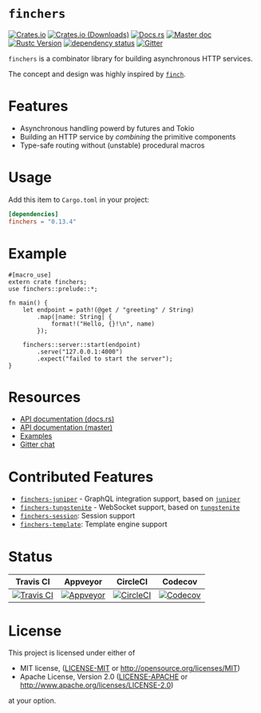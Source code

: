 # `finchers`

[![Crates.io][crates-io-badge]][crates-io]
[![Crates.io (Downloads)][downloads-badge]][crates-io]
[![Docs.rs][docs-rs-badge]][docs-rs]
[![Master doc][master-doc-badge]][master-doc]
[![Rustc Version][rustc-version-badge]][rustc-version]
[![dependency status][dependencies-badge]][dependencies]
[![Gitter][gitter-badge]][gitter]

`finchers` is a combinator library for building asynchronous HTTP services.

The concept and design was highly inspired by [`finch`].

# Features

* Asynchronous handling powerd by futures and Tokio
* Building an HTTP service by *combining* the primitive components
* Type-safe routing without (unstable) procedural macros

# Usage

Add this item to `Cargo.toml` in your project:

```toml
[dependencies]
finchers = "0.13.4"
```

# Example

```rust,no_run
#[macro_use]
extern crate finchers;
use finchers::prelude::*;

fn main() {
    let endpoint = path!(@get / "greeting" / String)
        .map(|name: String| {
            format!("Hello, {}!\n", name)
        });

    finchers::server::start(endpoint)
        .serve("127.0.0.1:4000")
        .expect("failed to start the server");
}
```

# Resources

* [API documentation (docs.rs)][docs-rs]
* [API documentation (master)][master-doc]
* [Examples][examples]
* [Gitter chat][gitter]

# Contributed Features

* [`finchers-juniper`] - GraphQL integration support, based on [`juniper`]
* [`finchers-tungstenite`] - WebSocket support, based on [`tungstenite`]
* [`finchers-session`]: Session support
* [`finchers-template`]: Template engine support

# Status

| Travis CI | Appveyor | CircleCI | Codecov |
|:---------:|:--------:|:--------:|:-------:|
| [![Travis CI][travis-badge]][travis] | [![Appveyor][appveyor-badge]][appveyor] | [![CircleCI][circleci-badge]][circleci] | [![Codecov][codecov-badge]][codecov] |

# License
This project is licensed under either of

* MIT license, ([LICENSE-MIT](./LICENSE-MIT) or http://opensource.org/licenses/MIT)
* Apache License, Version 2.0 ([LICENSE-APACHE](./LICENSE-APACHE) or http://www.apache.org/licenses/LICENSE-2.0)

at your option.

<!-- links -->

[crates-io]: https://crates.io/crates/finchers
[docs-rs]: https://docs.rs/finchers
[master-doc]: https://finchers-rs.github.io/finchers
[examples]: https://github.com/finchers-rs/examples
[user-guide]: https://finchers-rs.github.io/finchers/guide/index.html
[gitter]: https://gitter.im/finchers-rs/finchers
[travis]: https://travis-ci.org/finchers-rs/finchers
[appveyor]: https://ci.appveyor.com/project/ubnt-intrepid/finchers/branch/master
[circleci]: https://circleci.com/gh/finchers-rs/finchers/tree/master
[codecov]: https://codecov.io/gh/finchers-rs/finchers
[dependencies]: https://deps.rs/crate/finchers/0.13.4
[rustc-version]: https://rust-lang.org

[crates-io-badge]: https://img.shields.io/crates/v/finchers.svg
[downloads-badge]: https://img.shields.io/crates/d/finchers.svg
[docs-rs-badge]: https://docs.rs/finchers/badge.svg
[master-doc-badge]: https://img.shields.io/badge/docs-master-blue.svg
[gitter-badge]: https://badges.gitter.im/finchers-rs/finchers.svg
[travis-badge]: https://travis-ci.org/finchers-rs/finchers.svg?branch=master
[appveyor-badge]: https://ci.appveyor.com/api/projects/status/76smoc919fni4n6l/branch/master?svg=true
[circleci-badge]: https://circleci.com/gh/finchers-rs/finchers/tree/master.svg?style=svg
[codecov-badge]: https://codecov.io/gh/finchers-rs/finchers/branch/master/graph/badge.svg
[dependencies-badge]: https://deps.rs/crate/finchers/0.13.4/status.svg
[rustc-version-badge]: https://img.shields.io/badge/rustc-1.29+-yellow.svg

[`finchers-juniper`]: https://github.com/finchers-rs/finchers-juniper
[`finchers-tungstenite`]: https://github.com/finchers-rs/finchers-tungstenite
[`finchers-session`]: https://github.com/finchers-rs/finchers-session
[`finchers-template`]: https://github.com/finchers-rs/finchers-template

[`finch`]: https://github.com/finagle/finch
[`juniper`]: https://github.com/graphql-rust/juniper.git
[`tungstenite`]: https://github.com/snapview/tungstenite-rs
